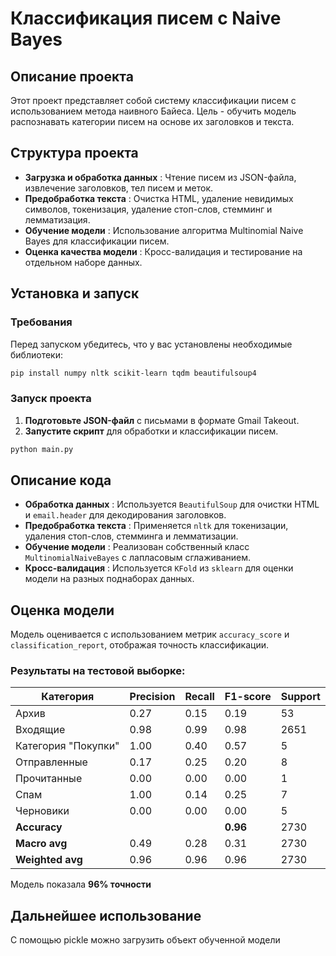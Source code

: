 # Классификация писем с Naive Bayes

## Описание проекта

Этот проект представляет собой систему классификации писем с использованием метода наивного Байеса. Цель - обучить модель распознавать категории писем на основе их заголовков и текста.

## Структура проекта

* **Загрузка и обработка данных** : Чтение писем из JSON-файла, извлечение заголовков, тел писем и меток.
* **Предобработка текста** : Очистка HTML, удаление невидимых символов, токенизация, удаление стоп-слов, стемминг и лемматизация.
* **Обучение модели** : Использование алгоритма Multinomial Naive Bayes для классификации писем.
* **Оценка качества модели** : Кросс-валидация и тестирование на отдельном наборе данных.

## Установка и запуск

### Требования

Перед запуском убедитесь, что у вас установлены необходимые библиотеки:

```sh
pip install numpy nltk scikit-learn tqdm beautifulsoup4
```

### Запуск проекта

1. **Подготовьте JSON-файл** с письмами в формате Gmail Takeout.
2. **Запустите скрипт** для обработки и классификации писем.

```sh
python main.py
```

## Описание кода

* **Обработка данных** : Используется `BeautifulSoup` для очистки HTML и `email.header` для декодирования заголовков.
* **Предобработка текста** : Применяется `nltk` для токенизации, удаления стоп-слов, стемминга и лемматизации.
* **Обучение модели** : Реализован собственный класс `MultinomialNaiveBayes` с лапласовым сглаживанием.
* **Кросс-валидация** : Используется `KFold` из `sklearn` для оценки модели на разных поднаборах данных.

## Оценка модели

Модель оценивается с использованием метрик `accuracy_score` и `classification_report`, отображая точность классификации.

### Результаты на тестовой выборке:

| Категория                  | Precision | Recall | F1-score       | Support |
| ----------------------------------- | --------- | ------ | -------------- | ------- |
| Архив                          | 0.27      | 0.15   | 0.19           | 53      |
| Входящие                    | 0.98      | 0.99   | 0.98           | 2651    |
| Категория "Покупки" | 1.00      | 0.40   | 0.57           | 5       |
| Отправленные            | 0.17      | 0.25   | 0.20           | 8       |
| Прочитанные              | 0.00      | 0.00   | 0.00           | 1       |
| Спам                            | 1.00      | 0.14   | 0.25           | 7       |
| Черновики                  | 0.00      | 0.00   | 0.00           | 5       |
| **Accuracy**                  |           |        | **0.96** | 2730    |
| **Macro avg**                 | 0.49      | 0.28   | 0.31           | 2730    |
| **Weighted avg**              | 0.96      | 0.96   | 0.96           | 2730    |

Модель показала **96% точности**

## Дальнейшее использование

С помощью pickle можно загрузить объект обученной модели
